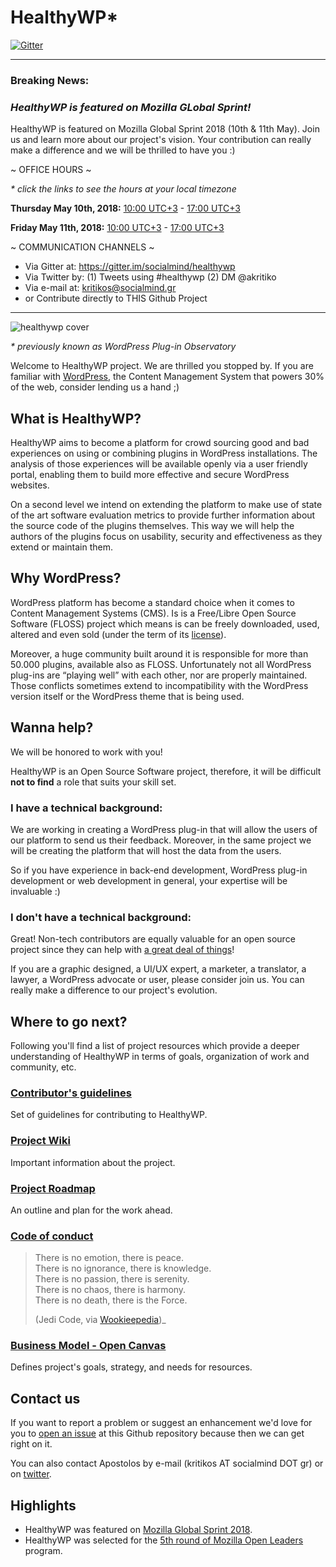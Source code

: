 # HealthyWP*

[![Gitter](https://badges.gitter.im/socialmind/healthywp.svg)](https://gitter.im/socialmind/healthywp?utm_source=badge&utm_medium=badge&utm_campaign=pr-badge&utm_content=body_badge)

***

### Breaking News: 
### _HealthyWP is featured on Mozilla GLobal Sprint!_

HealthyWP is featured on Mozilla Global Sprint 2018 (10th & 11th May). Join us and learn more about our project's vision. Your contribution can really make a difference and we will be thrilled to have you :)

~ OFFICE HOURS ~

_* click the links to see the hours at your local timezone_

__Thursday May 10th, 2018:__ [10:00 UTC+3](http://arewemeetingyet.com/Athens/2018-05-10/10:00/HealthyWP%20-%20Mozilla%20Global%20Sprint%20(Office%20Hours)) - [17:00 UTC+3](http://arewemeetingyet.com/Athens/2018-05-10/17:00/HealthyWP%20-%20Mozilla%20Global%20Sprint%20(Office%20Hours))

__Friday May 11th, 2018:__ [10:00 UTC+3](http://arewemeetingyet.com/Athens/2018-05-11/10:00/HealthyWP%20-%20Mozilla%20Global%20Sprint%20(Office%20Hours)) - [17:00 UTC+3](http://arewemeetingyet.com/Athens/2018-05-11/17:00/HealthyWP%20-%20Mozilla%20Global%20Sprint%20(Office%20Hours))


~ COMMUNICATION CHANNELS ~ 

- Via Gitter at: https://gitter.im/socialmind/healthywp
- Via Twitter by: (1) Tweets using #healthywp (2) DM @akritiko
- Via e-mail at: kritikos@socialmind.gr
- or Contribute directly to THIS Github Project

***

![healthywp cover](http://apostolos.kritikos.me/wp-content/uploads/2018/05/2018-04-23_213018.0828970000.png)

_* previously known as WordPress Plug-in Observatory_

Welcome to HealthyWP project. We are thrilled you stopped by. If you are familiar with [WordPress](http://www.wordpress.org), the Content Management System that powers 30% of the web, consider lending us a hand ;)

## What is HealthyWP?

HealthyWP aims to become a platform for crowd sourcing good and bad experiences on using or combining plugins in WordPress installations. The analysis of those experiences will be available openly via a user friendly portal, enabling them to build more effective and secure WordPress websites.

On a second level we intend on extending the platform to make use of state of the art software evaluation metrics to provide further information about the source code of the plugins themselves. This way we will help the authors of the plugins focus on usability, security and effectiveness as they extend or maintain them.


## Why WordPress?

WordPress platform has become a standard choice when it comes to Content Management Systems (CMS). Is is a Free/Libre Open Source Software (FLOSS) project which means is can be freely downloaded, used, altered and even sold (under the term of its [license](https://wordpress.org/about/license/)).

Moreover, a huge community built around it is responsible for more than 50.000 plugins, available also as FLOSS. Unfortunately not all WordPress plug-ins are “playing well” with each other, nor are properly maintained. Those conflicts sometimes extend to incompatibility with the WordPress version itself or the WordPress theme that is being used.


## Wanna help?

We will be honored to work with you! 

HealthyWP is an Open Source Software project, therefore, it will be difficult __not to find__ a role that suits your skill set.

### I __have__ a technical background:

We are working in creating a WordPress plug-in that will allow the users of our platform to send us their feedback. Moreover, in the same project we will be creating the platform that will host the data from the users. 

So if you have experience in back-end development, WordPress plug-in development or web development in general, your expertise will be invaluable :)

### I __don't__ have a technical background:

Great! Non-tech contributors are equally valuable for an open source project since they can help with [a great deal of things](https://opensource.com/life/16/1/8-ways-contribute-open-source-without-writing-code)! 

If you are a graphic designed, a UI/UX expert, a marketer, a translator, a lawyer, a WordPress advocate or user, please consider join us. You can really make a difference to our project's evolution.

## Where to go next?

Following you'll find a list of project resources which provide a deeper understanding of HealthyWP in terms of goals, organization of work and community, etc.
 
### [Contributor's guidelines](https://github.com/socialmind/healthywp/blob/master/CONTRIBUTING.md) 

Set of guidelines for contributing to HealthyWP.

### [Project Wiki](https://github.com/socialmind/healthywp/wiki)

Important information about the project. 

### [Project Roadmap](https://github.com/socialmind/healthywp/wiki/Roadmap)

An outline and plan for the work ahead.  

### [Code of conduct](https://github.com/socialmind/healthywp/blob/master/Code-Of-Conduct.md) 

> There is no emotion, there is peace.  
> There is no ignorance, there is knowledge.  
> There is no passion, there is serenity.  
> There is no chaos, there is harmony.  
> There is no death, there is the Force.  
>  
>(Jedi Code, via [Wookieepedia](http://starwars.wikia.com/wiki/Jedi_Code))_

### [Business Model - Open Canvas](https://docs.google.com/presentation/d/1mA3lTrXo4gmmaws6mnya8IquVIEC9OK9JcxgD829RUg/edit) 

 Defines project's goals, strategy, and needs for resources.

## Contact us

If you want to report a problem or suggest an enhancement we'd love for you to [open an issue](https://github.com/socialmind/healthywp/issues) at this Github repository because then we can get right on it. 

You can also contact Apostolos by e-mail (kritikos AT socialmind DOT gr) or on [twitter](http://www.twitter.com/akritiko).

## Highlights

- HealthyWP was featured on [Mozilla Global Sprint 2018](https://www.mozillapulse.org/entry/640).
- HealthyWP was selected for the [5th round of Mozilla Open Leaders](https://mozilla.github.io/leadership-training/round-5/projects/#wordpress-plugin-observatory) program.
